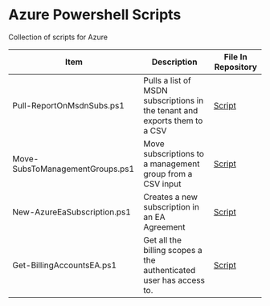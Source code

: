 # Azure Powershell Scripts 
Collection of scripts for Azure

| Item                            | Description                                                                | File In Repository                                     |
| ------------------------------- | -------------------------------------------------------------------------- | ------------------------------------------------------ |
| Pull-ReportOnMsdnSubs.ps1       | Pulls a list of MSDN subscriptions in the tenant and exports them to a CSV | [Script](/az-subscription/Pull-ReportOnMsdnSubs.ps1)   |
| Move-SubsToManagementGroups.ps1 | Move subscriptions to a management group from a CSV input                  | [Script](/az-subscription/Pull-ReportOnMsdnSubs.ps1)   |
| New-AzureEaSubscription.ps1     | Creates a new subscription in an EA Agreement                              | [Script](/az-subscription/New-AzureEaSubscription.ps1) |
| Get-BillingAccountsEA.ps1       | Get all the billing scopes a the authenticated user has access to.         | [Script](/az-subscription/Get-BillingAccountsEA.ps1)   |